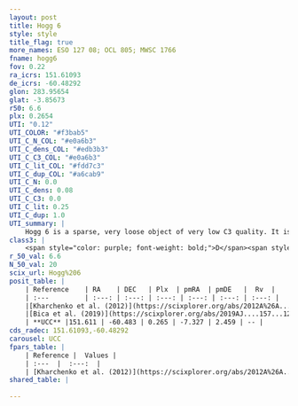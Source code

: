 ```yaml
---
layout: post
title: Hogg 6
style: style
title_flag: true
more_names: ESO 127 08; OCL 805; MWSC 1766
fname: hogg6
fov: 0.22
ra_icrs: 151.61093
de_icrs: -60.48292
glon: 283.95654
glat: -3.85673
r50: 6.6
plx: 0.2654
UTI: "0.12"
UTI_COLOR: "#f3bab5"
UTI_C_N_COL: "#e0a6b3"
UTI_C_dens_COL: "#edb3b3"
UTI_C_C3_COL: "#e0a6b3"
UTI_C_lit_COL: "#fdd7c3"
UTI_C_dup_COL: "#a6cab9"
UTI_C_N: 0.0
UTI_C_dens: 0.08
UTI_C_C3: 0.0
UTI_C_lit: 0.25
UTI_C_dup: 1.0
UTI_summary: |
    Hogg 6 is a sparse, very loose object of very low C3 quality. It is poorly studied in the literature, with no articles listed in the last 6 years.<br><br><span style="color: #99180f; font-weight: bold;">Warning: </span>contains less than 25 stars with <i>P>0.5</i> estimated.
class3: |
    <span style="color: purple; font-weight: bold;">D</span><span style="color: purple; font-weight: bold;">D</span>
r_50_val: 6.6
N_50_val: 20
scix_url: Hogg%206
posit_table: |
    | Reference    | RA    | DEC   | Plx  | pmRA  | pmDE   |  Rv  |
    | :---         | :---: | :---: | :---: | :---: | :---: | :---: |
    |[Kharchenko et al. (2012)](https://scixplorer.org/abs/2012A%26A...543A.156K) | 151.65 | -60.5 | -- | -8.38 | -0.1 | -- |
    |[Bica et al. (2019)](https://scixplorer.org/abs/2019AJ....157...12B) | 151.623 | -60.489 | -- | -- | -- | -- |
    | **UCC** |151.611 | -60.483 | 0.265 | -7.327 | 2.459 | -- | 
cds_radec: 151.61093,-60.48292
carousel: UCC
fpars_table: |
    | Reference |  Values |
    | :---  |  :---:  |
    | [Kharchenko et al. (2012)](https://scixplorer.org/abs/2012A%26A...543A.156K) | `e_bv=0.156, distance=1412, log_age=8.505` |
shared_table: |
    
---
```

